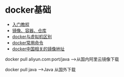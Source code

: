 # docker基础

* [入门教程](/dockerji-chu/ru-men-jiao-cheng.md)
* [镜像、容器、仓库](/dockerji-chu/jing-xiang-3001-rong-qi-3001-cang-ku.md)
* [docker与虚拟机区别](/dockerji-chu/dockeryu-xu-ni-ji-qu-bie.md)
* [docker常用命令](/dockerji-chu/dockerchang-yong-ming-ling.md)
* [docker中国相关的镜像地址](/dockerji-chu/dockerzhong-guo-xiang-guan-de-jing-xiang-di-zhi.md)

docker pull aliyun.com:port/java  ——&gt;从国内阿里云镜像下载

docker pull java ——&gt;Java 从国外下载

